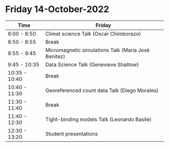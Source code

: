 # Friday 14-October-2022

| Time  | Friday |
| ------------- | ------------- | 
| 8:00 - 8:50  |  Climat science Talk (Oscar Chimborazo)|
| 8:50 - 8:55  |  Break | 
| 8:55 - 9:45 |  Micromagnetic simulations Talk (María José Benítez) |
| 9:45 - 10:35  | Data Science Talk (Genevieve Shattow) |
| 10:35 - 10:40  | Break | 
| 10:40 - 11:30  | Georeferenced count data Talk (Diego Morales) |
| 11:30 - 11:40  | Break | 
| 11:40 - 12:30  | Tight-binding models Talk (Leonardo Basile) |
| 12:30 - 13:20  | Student presentations |
